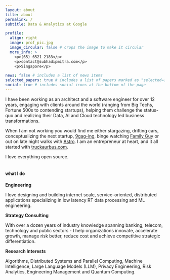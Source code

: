```yaml
---
layout: about
title: about
permalink: /
subtitle: Data & Analytics at Google

profile:
  align: right
  image: prof_pic.jpg
  image_circular: false # crops the image to make it circular
  more_info: >
    <p>(65) 6521 2183</p>
    <p>contact@subhadipmitra.com</p>
    <p>Singapore</p>

news: false # includes a list of news items
selected_papers: true # includes a list of papers marked as "selected={true}"
social: true # includes social icons at the bottom of the page
---
```


I have been working as an architect and a software engineer for over 12 years, engaging with clients around the world (ranging from Big Techs, Fortune 500s to contending startups), helping them challenge the status-quo and realizing their Data, AI and Cloud technology led business transformations.

When I am not working you would find me either stargazing, drifting cars, conceptualizing the next startup, [9gag-ing](https://9gag.com/), binge watching [Family Guy](https://youtu.be/y1CotE1_Q4M?si=-PbJel0rtajfQPAW&t=68) or out on late night walks with [Astro](assets/img/astro.jpg). I am an entrepreneur at heart, and it all started with [truckaurbus.com](https://truckaurbus.com).

I love everything open source.
<br />
<br />

#### what I do

**Engineering**

I love designing and building internet scale, service-oriented, distributed applications specializing in low latency RT data processing and ML engineering.
<br />

**Strategy Consulting**

With over a dozen years of industry knowledge spanning banking, telecom, technology and public sectors - I help organizations innovate, accelerate growth, manage risk better, reduce cost and achieve competitive strategic differentiation.
<br />

**Research Interests**

Algorithms, Distributed Systems and Parallel Computing, Machine Intelligence, Large Language Models (LLM), Privacy Engineering, Risk Analytics, Engineering Management and Quantum Computing.
<br />
<br />
